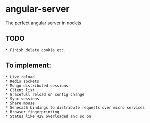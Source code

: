 # angular-server
The perfect angular server in nodejs

## TODO
    * Finish delete cookie etc.

## To implement:
    * Live reload
    * Redis sockets
    * Mongo distributed sessions
    * Client list
    * Gracefull reload on config change
    * Sync sessions
    * Share mouse
    * SenecaJS bindings to distribute requests over micro services
    * Browser fingerprinting
    * Status like 429 overloaded and so on
    
